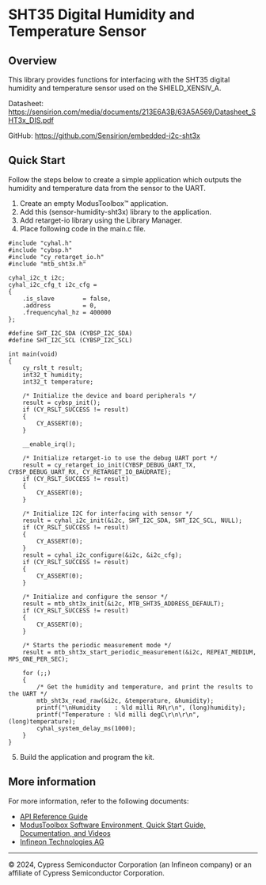 # SHT35 Digital Humidity and Temperature Sensor

## Overview

This library provides functions for interfacing with the SHT35 digital humidity and temperature sensor used on the SHIELD_XENSIV_A.

Datasheet: https://sensirion.com/media/documents/213E6A3B/63A5A569/Datasheet_SHT3x_DIS.pdf

GitHub: https://github.com/Sensirion/embedded-i2c-sht3x

## Quick Start

Follow the steps below to create a simple application which outputs the humidity and temperature data from the sensor to the UART.

1. Create an empty ModusToolbox™ application.
2. Add this (sensor-humidity-sht3x) library to the application.
3. Add retarget-io library using the Library Manager.
4. Place following code in the main.c file.

```
#include "cyhal.h"
#include "cybsp.h"
#include "cy_retarget_io.h"
#include "mtb_sht3x.h"

cyhal_i2c_t i2c;
cyhal_i2c_cfg_t i2c_cfg =
{
    .is_slave        = false,
    .address         = 0,
    .frequencyhal_hz = 400000
};

#define SHT_I2C_SDA (CYBSP_I2C_SDA)
#define SHT_I2C_SCL (CYBSP_I2C_SCL)

int main(void)
{
    cy_rslt_t result;
    int32_t humidity;
    int32_t temperature;

    /* Initialize the device and board peripherals */
    result = cybsp_init();
    if (CY_RSLT_SUCCESS != result)
    {
        CY_ASSERT(0);
    }

    __enable_irq();

    /* Initialize retarget-io to use the debug UART port */
    result = cy_retarget_io_init(CYBSP_DEBUG_UART_TX, CYBSP_DEBUG_UART_RX, CY_RETARGET_IO_BAUDRATE);
    if (CY_RSLT_SUCCESS != result)
    {
        CY_ASSERT(0);
    }

    /* Initialize I2C for interfacing with sensor */
    result = cyhal_i2c_init(&i2c, SHT_I2C_SDA, SHT_I2C_SCL, NULL);
    if (CY_RSLT_SUCCESS != result)
    {
        CY_ASSERT(0);
    }
    result = cyhal_i2c_configure(&i2c, &i2c_cfg);
    if (CY_RSLT_SUCCESS != result)
    {
        CY_ASSERT(0);
    }

    /* Initialize and configure the sensor */
    result = mtb_sht3x_init(&i2c, MTB_SHT35_ADDRESS_DEFAULT);
    if (CY_RSLT_SUCCESS != result)
    {
        CY_ASSERT(0);
    }

    /* Starts the periodic measurement mode */
    result = mtb_sht3x_start_periodic_measurement(&i2c, REPEAT_MEDIUM, MPS_ONE_PER_SEC);

    for (;;)
    {
        /* Get the humidity and temperature, and print the results to the UART */
        mtb_sht3x_read_raw(&i2c, &temperature, &humidity);
        printf("\nHumidity    : %ld milli RH\r\n", (long)humidity);
        printf("Temperature : %ld milli degC\r\n\r\n", (long)temperature);
        cyhal_system_delay_ms(1000);
    }
}
```

5. Build the application and program the kit.

## More information

For more information, refer to the following documents:

* [API Reference Guide](./api_reference.md)
* [ModusToolbox Software Environment, Quick Start Guide, Documentation, and Videos](https://www.infineon.com/cms/en/design-support/tools/sdk/modustoolbox-software)
* [Infineon Technologies AG](https://www.infineon.com)

-----
© 2024, Cypress Semiconductor Corporation (an Infineon company) or an affiliate of Cypress Semiconductor Corporation.
